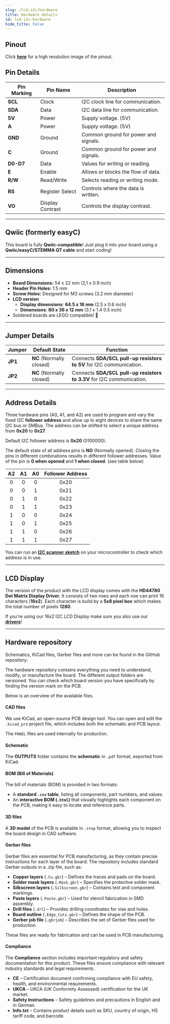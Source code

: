 ```yaml
---
slug: /lcd-i2c/hardware 
title: Hardware details
id: lcd-i2c-hardware 
hide_title: False
---
```


## Pinout

<CenteredImage src="/img/lcd-i2c/lcd-i2c_pinout.png" alt="lcd-i2c pinout diagram" caption="LCD-I2C pinout diagram"/>

Click [**here**](\img\lcd-i2c\lcd-i2c_pinout.png) for a high reoslution image of the pinout.

## Pin Details

| Pin Marking | Pin Name         | Description                          |
| ----------- | ---------------- | ------------------------------------ |
| **SCL**     | Clock            | I2C clock line for communication.    |
| **SDA**     | Data             | I2C data line for communication.     |
| **5V**      | Power            | Supply voltage. (5V)                 |
| **A**       | Power            | Supply voltage. (5V)                 |
| **GND**     | Ground           | Common ground for power and signals. |
| **C**       | Ground           | Common ground for power and signals. |
| **D0-D7**   | Data             | Values for writing or reading.       |
| **E**       | Enable           | Allows or blocks the flow of data.   |
| **R/W**     | Read/Write       | Selects reading or writing mode.     |
| **RS**      | Register Select  | Controls where the data is written.  |
| **VO**      | Display Contrast | Controls the display contrast.       |

---

## Qwiic (formerly easyC)  

<CenteredImage src="/img/easyc_transparent.png" alt="EasyC/qwiic cable" width="550px" />
 
<InfoBox> This board is fully **Qwiic-compatible**! Just plug it into your board using a **Qwiic/easyC/STEMMA QT cable** and start coding! </InfoBox>

<QuickLink 
  title="Qwiic (formerly easyC) details and specifications" 
  description="Learn about hardware specifications, compatibility, and usage of the Qwiic connector." 
  url="/qwiic" 
/>

---

## Dimensions

- **Board Dimensions:** 54 x 22 mm (2,1 x 0.9 inch)
- **Header Pin Holes:** 1.5 mm
- **Screw Holes:** Designed for M3 screws (3.2 mm diameter)  
- **LCD version**
  - **Display dimensions**: **64.5 x 16 mm** (2.5 x 0.6 inch)
  - **Dimensions**: **80 x 36 x 12 mm** (3.1 x 1.4 0.5 inch)
- Soldered boards are LEGO compatible! 🧱 

---

## Jumper Details

| Jumper  | Default State            | Function                                                              |
| ------- | ------------------------ | --------------------------------------------------------------------- |
| **JP1** | **NC** (Normally closed) | Connects **SDA/SCL pull-up resistors to 5V** for I2C communication.   |
| **JP2** | **NC** (Normally closed) | Connects **SDA/SCL pull-up resistors to 3.3V** for I2C communication. |

---

## Address Details

Three hardware pins (A0, A1, and A2) are used to program and vary the fixed I2C **follower address** and allow up to eight devices to share the same I2C bus or SMBus. The address can be shifted to select a unique address from **0x20** to **0x27**.

<CenteredImage src="/img/lcd-i2c/lcd-i2c_address_details.png" alt="follower address" width="500px" />

<InfoBox>Default I2C follower address is **0x20** (0100000).</InfoBox>

The default state of all address pins is **NO** (Normally opened). Closing the pins in different combinations results in different follower addresses. Value of the pin is **0 when opened** and **1 when closed**. (see table below)

|  A2   |  A1   |  A0   | Follower Address |
| :---: | :---: | :---: | :--------------: |
|   0   |   0   |   0   |       0x20       |
|   0   |   0   |   1   |       0x21       |
|   0   |   1   |   0   |       0x22       |
|   0   |   1   |   1   |       0x23       |
|   1   |   0   |   0   |       0x24       |
|   1   |   0   |   1   |       0x25       |
|   1   |   1   |   0   |       0x26       |
|   1   |   1   |   1   |       0x27       |

<InfoBox> You can run an [**I2C scanner sketch**](https://github.com/SolderedElectronics/Soldered-Hacky-Codes/tree/main/I2C_Scanner) on your microcontroller to check which address is in use. </InfoBox>

---

## LCD Display

The version of the product with the LCD display comes with the **HD44780 Dot Matrix Display Driver**. It consists of two rows and each row can print 16 characters (**16x2**). Each character is build by a **5x8 pixel box** which makes the total number of pixels **1280**.

<InfoBox>If you're using our 16x2 I2C LCD Display make sure you also use our [**drivers**](https://github.com/SolderedElectronics/Soldered-16x2-LCD-Arduino-Library)!</InfoBox>

<CenteredImage src="/img/lcd-i2c/lcd display.png" alt="lcd display" caption="16x2 LCD module" width="500px" />

---

## Hardware repository

Schematics, KiCad files, Gerber files and more can be found in the GitHub repository:

<QuickLink 
  title="LCD-I2C adapter Hardware design" 
  description="GitHub hardware repository for this product"
  url="https://github.com/SolderedElectronics/I2C-LCD-driver-board-hardware-design" 
/> 


The hardware repository contains everything you need to understand, modify, or manufacture the board. The different output folders are versioned. You can check which board version you have specifically by finding the version mark on the PCB.

Below is an overview of the available files.  

#### CAD files

We use KiCad, an open-source PCB design tool. You can open and edit the `.kicad_pro` project file, which includes both the schematic and PCB layout.  

The `PANEL` files are used internally for production.  

#### Schematic

The **OUTPUTS** folder contains the **schematic** in `.pdf` format, exported from KiCad.

#### BOM (Bill of Materials)

The bill of materials (BOM) is provided in two formats:  

- A **standard `.csv` table**, listing all components, part numbers, and values.  
- An **interactive BOM (`.html`)** that visually highlights each component on the PCB, making it easy to locate and reference parts.  


#### 3D files

A **3D model** of the PCB is available in `.step` format, allowing you to inspect the board design in CAD software.  

#### Gerber files 

Gerber files are essential for PCB manufacturing, as they contain precise instructions for each layer of the board. The repository includes standard Gerber outputs in a .zip file, such as:  

- **Copper layers** (`.Cu.gbr`) – Defines the traces and pads on the board.  
- **Solder mask layers** (`.Mask.gbr`) – Specifies the protective solder mask.  
- **Silkscreen layers** (`.Silkscreen.gbr`) – Contains text and component markings.  
- **Paste layers** (`.Paste.gbr`) – Used for stencil fabrication in SMD assembly.  
- **Drill files** (`.drl`) – Provides drilling coordinates for vias and holes.  
- **Board outline** (`.Edge_Cuts.gbr`) – Defines the shape of the PCB.  
- **Gerber job file** (`.gbrjob`) – Describes the set of Gerber files used for production.  

These files are ready for fabrication and can be used in PCB manufacturing.

#### Compliance  

The **Compliance** section includes important regulatory and safety documentation for this product. These files ensure compliance with relevant industry standards and legal requirements.  

- **CE** – Certification document confirming compliance with EU safety, health, and environmental requirements.  
- **UKCA** – UKCA (UK Conformity Assessed) certification for the UK market.  
- **Safety Instructions** – Safety guidelines and precautions in English and in German.
- **Info.txt** – Contains product details such as SKU, country of origin, HS tariff code, and barcode.  
